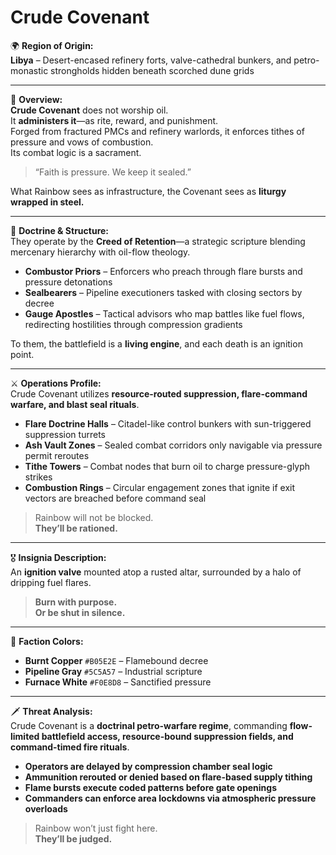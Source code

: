 # Crude Covenant

🌍 **Region of Origin:**  
**Libya** – Desert-encased refinery forts, valve-cathedral bunkers, and petro-monastic strongholds hidden beneath scorched dune grids

---

🎴 **Overview:**  
**Crude Covenant** does not worship oil.  
It **administers it**—as rite, reward, and punishment.  
Forged from fractured PMCs and refinery warlords, it enforces tithes of pressure and vows of combustion.  
Its combat logic is a sacrament.

> “Faith is pressure. We keep it sealed.”

What Rainbow sees as infrastructure, the Covenant sees as **liturgy wrapped in steel.**

---

🧠 **Doctrine & Structure:**  
They operate by the **Creed of Retention**—a strategic scripture blending mercenary hierarchy with oil-flow theology.

- **Combustor Priors** – Enforcers who preach through flare bursts and pressure detonations  
- **Sealbearers** – Pipeline executioners tasked with closing sectors by decree  
- **Gauge Apostles** – Tactical advisors who map battles like fuel flows, redirecting hostilities through compression gradients

To them, the battlefield is a **living engine**, and each death is an ignition point.

---

⚔️ **Operations Profile:**  
Crude Covenant utilizes **resource-routed suppression, flare-command warfare, and blast seal rituals**.

- **Flare Doctrine Halls** – Citadel-like control bunkers with sun-triggered suppression turrets  
- **Ash Vault Zones** – Sealed combat corridors only navigable via pressure permit reroutes  
- **Tithe Towers** – Combat nodes that burn oil to charge pressure-glyph strikes  
- **Combustion Rings** – Circular engagement zones that ignite if exit vectors are breached before command seal

> Rainbow will not be blocked.  
> **They’ll be rationed.**

---

🎖️ **Insignia Description:**  
An **ignition valve** mounted atop a rusted altar, surrounded by a halo of dripping fuel flares.

> **Burn with purpose.  
> Or be shut in silence.**

---

🎨 **Faction Colors:**

- **Burnt Copper** `#B05E2E` – Flamebound decree  
- **Pipeline Gray** `#5C5A57` – Industrial scripture  
- **Furnace White** `#F0E8D8` – Sanctified pressure

---

🗡️ **Threat Analysis:**  
Crude Covenant is a **doctrinal petro-warfare regime**, commanding **flow-limited battlefield access, resource-bound suppression fields, and command-timed fire rituals**.

- **Operators are delayed by compression chamber seal logic**  
- **Ammunition rerouted or denied based on flare-based supply tithing**  
- **Flame bursts execute coded patterns before gate openings**  
- **Commanders can enforce area lockdowns via atmospheric pressure overloads**

> Rainbow won’t just fight here.  
> **They’ll be judged.**
